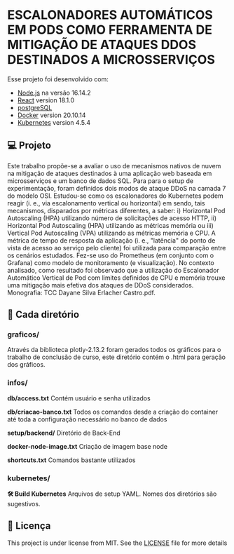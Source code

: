 # ESCALONADORES AUTOMÁTICOS EM PODS COMO FERRAMENTA DE MITIGAÇÃO DE ATAQUES DDOS DESTINADOS A MICROSSERVIÇOS

Esse projeto foi desenvolvido com:

- [Node.js](https://nodejs.org/en/) na versão 16.14.2
- [React](https://github.com/facebook/react) version 18.1.0
- [postgreSQL](https://www.postgresql.org/)
- [Docker](https://www.docker.com/) version 20.10.14
- [Kubernetes](https://kubernetes.io/pt-br/) version 4.5.4

## 💻 Projeto

Este trabalho propõe-se a avaliar o uso de mecanismos nativos de nuvem na mitigação de ataques destinados à uma aplicação web baseada em microsserviços e um banco de dados SQL. Para para o setup de experimentação, foram definidos dois modos de ataque DDoS na camada 7 do modelo OSI. Estudou-se como os escalonadores do Kubernetes podem reagir (i. e., via escalonamento vertical ou horizontal) em sendo, tais mecanismos, disparados por métricas diferentes, a saber: i) Horizontal Pod Autoscaling (HPA) utilizando número de solicitações de acesso HTTP, ii)  Horizontal Pod Autoscaling (HPA) utilizando as métricas memória ou iii) Vertical Pod Autoscaling (VPA) utilizando as métricas memória e CPU. A métrica de tempo de resposta da aplicação (i. e., "latência" do ponto de vista de acesso ao serviço pelo cliente) foi utilizada para comparação entre os cenários estudados. Fez-se uso do Prometheus (em conjunto com o Grafana) como modelo de monitoramento (e visualização). No contexto analisado, como resultado foi observado que a utilização do Escalonador Automático Vertical de Pod com limites definidos de CPU e memória trouxe uma mitigação mais efetiva dos ataques de DDoS considerados. Monografia: TCC Dayane Silva Erlacher Castro.pdf.

## 🏁 Cada diretório

### graficos/

Através da biblioteca plotly-2.13.2 foram gerados todos os gráficos para o trabalho de conclusão de curso, este diretório contém o .html para geração dos gráficos.

### infos/

**db/access.txt**
Contém usuário e senha utilizados

**db/criacao-banco.txt**
Todos os comandos desde a criação do container até toda a configuração necessário no banco de dados

**setup/backend/**
Diretório de Back-End

**docker-node-image.txt**
Criação de imagem base node

**shortcuts.txt**
Comandos bastante utilizados

### kubernetes/

**🛠️ Build Kubernetes**
Arquivos de setup YAML. Nomes dos diretórios são sugestivos.

## 📝 Licença

This project is under license from MIT. See the [LICENSE](LICENSE) file for more details
